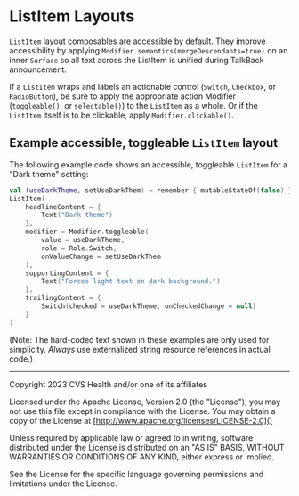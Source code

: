 # ListItem Layouts
`ListItem` layout composables are accessible by default. They improve accessibility by applying `Modifier.semantics(mergeDescendants=true)` on an inner `Surface` so all text across the ListItem is unified during TalkBack announcement.

If a `ListItem` wraps and labels an actionable control (`Switch`, `Checkbox`, or `RadioButton`), be sure to apply the appropriate action Modifier (`toggleable()`, or `selectable()`) to the `ListItem` as a whole. Or if the `ListItem` itself is to be clickable, apply `Modifier.clickable()`.

## Example accessible, toggleable `ListItem` layout
The following example code shows an accessible, toggleable `ListItem` for a "Dark theme" setting:

```kotlin
val (useDarkTheme, setUseDarkThem) = remember { mutableStateOf(false) }
ListItem(
    headlineContent = {
        Text("Dark theme")
    },
    modifier = Modifier.toggleable(
        value = useDarkTheme,
        role = Role.Switch,
        onValueChange = setUseDarkThem
    ),
    supportingContent = {
        Text("Forces light text on dark background.")
    },
    trailingContent = {
        Switch(checked = useDarkTheme, onCheckedChange = null)
    }
)
```

(Note: The hard-coded text shown in these examples are only used for simplicity. _Always_ use externalized string resource references in actual code.)

----

Copyright 2023 CVS Health and/or one of its affiliates

Licensed under the Apache License, Version 2.0 (the "License");
you may not use this file except in compliance with the License.
You may obtain a copy of the License at
[http://www.apache.org/licenses/LICENSE-2.0]()

Unless required by applicable law or agreed to in writing, software
distributed under the License is distributed on an "AS IS" BASIS,
WITHOUT WARRANTIES OR CONDITIONS OF ANY KIND, either express or implied.

See the License for the specific language governing permissions and
limitations under the License.
